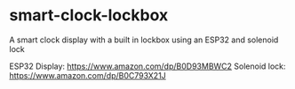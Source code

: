 # smart-clock-lockbox
A smart clock display with a built in lockbox using an ESP32 and solenoid lock

ESP32 Display: https://www.amazon.com/dp/B0D93MBWC2 
Solenoid lock: https://www.amazon.com/dp/B0C793X21J
